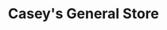 ---
title: "Casey's General Store"
url: /fargo/caseys-general-store-25th-street-south-2/
shop: Lebensmittel
---